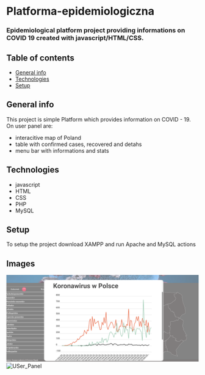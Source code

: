 # Platforma-epidemiologiczna

### Epidemiological platform project providing informations on COVID 19 created with javascript/HTML/CSS.

## Table of contents
* [General info](#general-info)
* [Technologies](#technologies)
* [Setup](#setup)

## General info
This project is simple Platform which provides information on COVID - 19. On user panel are:
* interacitive map of Poland 
* table with confirmed cases, recovered and detahs
* menu bar with informations and stats

## Technologies 
* javascript
* HTML
* CSS
* PHP
* MySQL

## Setup
To setup the project download XAMPP and run Apache and MySQL actions

## Images

![Graph](./Readme_img/github2.png)
![USer_Panel](./Readme_img/github.png)
